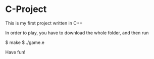 # C-Project

This is my first project written in C++

In order to play, you have to download the whole folder, and then run 

$ make
$ ./game.e

Have fun!
